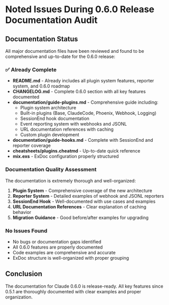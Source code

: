 # Noted Issues During 0.6.0 Release Documentation Audit

## Documentation Status

All major documentation files have been reviewed and found to be comprehensive and up-to-date for the 0.6.0 release:

### ✅ Already Complete
- **README.md** - Already includes all plugin system features, reporter system, and 0.6.0 roadmap
- **CHANGELOG.md** - Complete 0.6.0 section with all key features documented
- **documentation/guide-plugins.md** - Comprehensive guide including:
  - Plugin system architecture
  - Built-in plugins (Base, ClaudeCode, Phoenix, Webhook, Logging)
  - SessionEnd hook documentation
  - Event reporting system with webhooks and JSONL
  - URL documentation references with caching
  - Custom plugin development
- **documentation/guide-hooks.md** - Complete with SessionEnd and reporter coverage
- **cheatsheets/plugins.cheatmd** - Up-to-date quick reference
- **mix.exs** - ExDoc configuration properly structured

### Documentation Quality Assessment

The documentation is extremely thorough and well-organized:

1. **Plugin System** - Comprehensive coverage of the new architecture
2. **Reporter System** - Detailed examples of webhook and JSONL reporters
3. **SessionEnd Hook** - Well-documented with use cases and examples
4. **URL Documentation References** - Clear explanation of caching behavior
5. **Migration Guidance** - Good before/after examples for upgrading

### No Issues Found

- No bugs or documentation gaps identified
- All 0.6.0 features are properly documented
- Code examples are comprehensive and accurate
- ExDoc structure is well-organized with proper grouping

## Conclusion

The documentation for Claude 0.6.0 is release-ready. All key features since 0.5.1 are thoroughly documented with clear examples and proper organization.